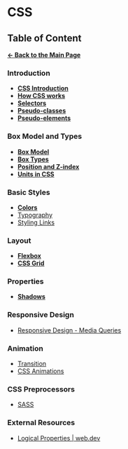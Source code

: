# CSS

## Table of Content

[**&larr; Back to the Main Page**](./../README.md)

<div></div>

### Introduction

- [**CSS Introduction**](./css-basics.md)
- [**How CSS works**](./how-css-works.md)
- [**Selectors**](./selectors.md)
- [**Pseudo-classes**](./pseudo-classes.md)
- [**Pseudo-elements**](./pseudo-elements.md)

<div></div>

### Box Model and Types

- [**Box Model**](./box-model.md)
- [**Box Types**](./box-types.md)
- [**Position and Z-index**](./position.md)
- [**Units in CSS**](./units.md)

<div></div>

### Basic Styles

- [**Colors**](./colors.md)
- [Typography](./typography.md)
- [Styling Links](./styling-links.md)

<div></div>

### Layout

- [**Flexbox**](./flexbox.md)
- [**CSS Grid**](./css-grid.md)

<div></div>

### Properties

- [**Shadows**](./shadows.md)

### Responsive Design

- [Responsive Design - Media Queries](./media-queries.md)

<div></div>

### Animation

- [Transition](./transition.md)
- [CSS Animations](./keyframe.md)

<div></div>

### CSS Preprocessors

- [SASS](./sass.md)

### External Resources

- [Logical Properties | web.dev](https://web.dev/learn/css/logical-properties/)

<div></div>

<br>
